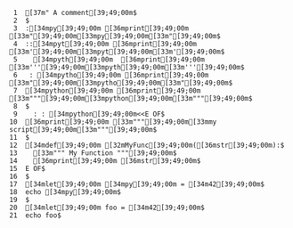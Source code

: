      1	[37m" A comment[39;49;00m$
     2	$
     3	:[34mpy[39;49;00m [36mprint[39;49;00m [33m"[39;49;00m[33mpy[39;49;00m[33m"[39;49;00m$
     4	::[34mpyt[39;49;00m [36mprint[39;49;00m [33m'[39;49;00m[33mpyt[39;49;00m[33m'[39;49;00m$
     5	  [34mpyth[39;49;00m	[36mprint[39;49;00m [33m'''[39;49;00m[33mpyth[39;49;00m[33m'''[39;49;00m$
     6	 : [34mpytho[39;49;00m [36mprint[39;49;00m [33m"[39;49;00m[33mpytho[39;49;00m[33m"[39;49;00m$
     7	[34mpython[39;49;00m [36mprint[39;49;00m [33m"""[39;49;00m[33mpython[39;49;00m[33m"""[39;49;00m$
     8	$
     9	  : : [34mpython[39;49;00m<<E OF$
    10	[36mprint[39;49;00m [33m"""[39;49;00m[33mmy script[39;49;00m[33m"""[39;49;00m$
    11	$
    12	[34mdef[39;49;00m [32mMyFunc[39;49;00m([36mstr[39;49;00m):$
    13	  [33m""" My Function """[39;49;00m$
    14	  [36mprint[39;49;00m [36mstr[39;49;00m$
    15	E OF$
    16	$
    17	[34mlet[39;49;00m [34mpy[39;49;00m = [34m42[39;49;00m$
    18	echo [34mpy[39;49;00m$
    19	$
    20	[34mlet[39;49;00m foo = [34m42[39;49;00m$
    21	echo foo$
